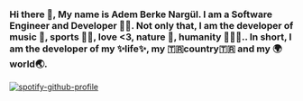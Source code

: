 ### Hi there 👋, My name is Adem Berke Nargül. I am a Software Engineer and Developer 🧑‍💻. Not only that, I am the developer of music 🎸, sports 🏋️‍♂️, love <3, nature 🌳, humanity 🗿🗿🗿.. In short, I am the developer of my ✨life✨, my 🇹🇷country🇹🇷 and my 🌍world🌏.

[![spotify-github-profile](https://spotify-github-profile.vercel.app/api/view?uid=sx1ygjfidpkfcjntazewo9wdd&cover_image=true&theme=default&show_offline=false&background_color=121212&bar_color=b84789&bar_color_cover=true)](https://spotify-github-profile.vercel.app/api/view?uid=sx1ygjfidpkfcjntazewo9wdd&redirect=true)

<!--
**Clas0512/Clas0512** is a ✨ _special_ ✨ repository because its `README.md` (this file) appears on your GitHub profile.

Here are some ideas to get you started:

- 🔭 I’m currently working on Machine Learning 
- 🌱 I’m currently learning ...
- 👯 I’m looking to collaborate on ...
- 🤔 I’m looking for help with ...
- 💬 Ask me about ...
- 📫 How to reach me: ...
- 😄 Pronouns: ...
- ⚡ Fun fact: ...
-->
